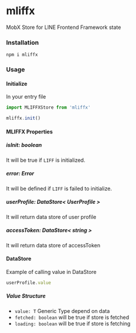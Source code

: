 # mliffx

MobX Store for LINE Frontend Framework state

### Installation

```
npm i mliffx
```

### Usage

#### Initialize

In your entry file

```ts
import MLIFFXStore from 'mliffx'

mliffx.init()
```

#### MLIFFX Properties

##### isInit: boolean

It will be true if `LIFF` is initialized.

##### error: Error

It will be defined if `LIFF` is failed to initialize.

##### userProfile: DataStore< UserProfile >

It will return data store of user profile

##### accessToken: DataStore< string >

It will return data store of accessToken

#### DataStore

Example of calling value in DataStore

```ts
userProfile.value
```

##### Value Structure

* `value: T` Generic Type depend on data
* `fetched: boolean` will be true if store is fetched
* `loading: boolean` will be true if store is fetching
